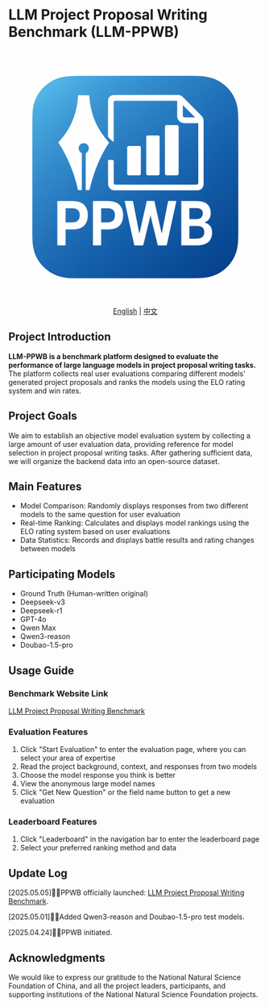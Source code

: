 # LLM Project Proposal Writing Benchmark (LLM-PPWB)

<img src=".\favicon.png" alt="favicon" style="zoom:50%;" />
<div align="middle">
  <a href="README.md">English</a> | <a href="README_zh.md">中文</a>
</div>


## Project Introduction

**LLM-PPWB is a benchmark platform designed to evaluate the performance of large language models in project proposal writing tasks.** The platform collects real user evaluations comparing different models' generated project proposals and ranks the models using the ELO rating system and win rates.

## Project Goals

We aim to establish an objective model evaluation system by collecting a large amount of user evaluation data, providing reference for model selection in project proposal writing tasks. After gathering sufficient data, we will organize the backend data into an open-source dataset.

## Main Features

- Model Comparison: Randomly displays responses from two different models to the same question for user evaluation
- Real-time Ranking: Calculates and displays model rankings using the ELO rating system based on user evaluations
- Data Statistics: Records and displays battle results and rating changes between models

## Participating Models

- Ground Truth (Human-written original)
- Deepseek-v3
- Deepseek-r1
- GPT-4o
- Qwen Max
- Qwen3-reason
- Doubao-1.5-pro

## Usage Guide

### Benchmark Website Link

[LLM Project Proposal Writing Benchmark](http://8.140.232.135:54321/)

### Evaluation Features

1. Click "Start Evaluation" to enter the evaluation page, where you can select your area of expertise
2. Read the project background, context, and responses from two models
3. Choose the model response you think is better
4. View the anonymous large model names
5. Click "Get New Question" or the field name button to get a new evaluation

### Leaderboard Features

1. Click "Leaderboard" in the navigation bar to enter the leaderboard page
2. Select your preferred ranking method and data

## Update Log

[2025.05.05]🎯📢PPWB officially launched: [LLM Project Proposal Writing Benchmark](http://8.140.232.135:54321/).

[2025.05.01]🎯📢Added Qwen3-reason and Doubao-1.5-pro test models.

[2025.04.24]🎯📢PPWB initiated.

## Acknowledgments

We would like to express our gratitude to the National Natural Science Foundation of China, and all the project leaders, participants, and supporting institutions of the National Natural Science Foundation projects.
